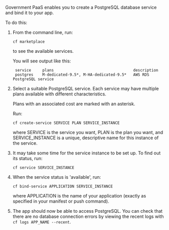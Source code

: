 
Government PaaS enables you to create a PostgreSQL database service and bind it to your app.

To do this:

1. From the command line, run:  

    ``cf marketplace``  

    to see the available services.

    You will see output like this:

	
    	service     plans      								description
		postgres    M-dedicated-9.5*, M-HA-dedicated-9.5*   AWS RDS PostgreSQL service

2. Select a suitable PostgreSQL service. Each service may have 
   multiple plans available with different characteristics.

    Plans with an associated cost are marked with an asterisk. 

    Run: 

    ``cf create-service SERVICE PLAN SERVICE_INSTANCE``

    where SERVICE is the service you want, PLAN is the plan you want, and SERVICE_INSTANCE is a unique, descriptive name for this instance of the service.


3. It may take some time for the service instance to be set up. To find out its status, run:  

      ``cf service SERVICE_INSTANCE ``


4. When the service status is 'available', run:

    ``cf bind-service APPLICATION SERVICE_INSTANCE``

    where APPLICATION is the name of your application (exactly as specified in your manifest or push command).

5. The app should now be able to access PostgreSQL. You can check that there are no database connection errors by viewing the recent logs with ``cf logs APP_NAME --recent``.
